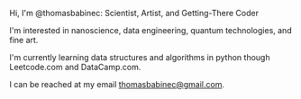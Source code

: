 Hi, I'm @thomasbabinec: Scientist, Artist, and Getting-There Coder

I'm interested in nanoscience, data engineering, quantum technologies, and fine art.

I'm currently learning data structures and algorithms in python though Leetcode.com and DataCamp.com.

I can be reached at my email thomasbabinec@gmail.com.
